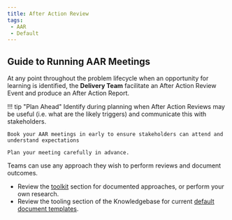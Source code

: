 ```yaml
---
title: After Action Review
tags: 
 - AAR
 - Default
---
```


## Guide to Running AAR Meetings

At any point throughout the problem lifecycle when an opportunity for learning is identified, the **Delivery Team** facilitate an After Action Review Event and produce an After Action Report.

!!! tip "Plan Ahead"
    Identify during planning when After Action Reviews may be useful (i.e. what are the likely triggers) and communicate this with stakeholders.

    Book your AAR meetings in early to ensure stakeholders can attend and understand expectations

    Plan your meeting carefully in advance.

Teams can use any approach they wish to perform reviews and document outcomes. 

- Review the [toolkit](index.md) section for documented approaches, or perform your own research.
- Review the tooling section of the Knowledgebase for current [default document templates](https://knowledgebase.platformdev.amdigital.co.uk/Tools-and-Providers/AMPFlow-Governance/).
